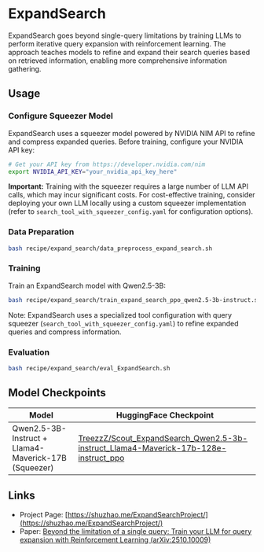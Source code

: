 # ExpandSearch

ExpandSearch goes beyond single-query limitations by training LLMs to perform iterative query expansion with reinforcement learning. The approach teaches models to refine and expand their search queries based on retrieved information, enabling more comprehensive information gathering.

## Usage

### Configure Squeezer Model

ExpandSearch uses a squeezer model powered by NVIDIA NIM API to refine and compress expanded queries. Before training, configure your NVIDIA API key:

```bash
# Get your API key from https://developer.nvidia.com/nim
export NVIDIA_API_KEY="your_nvidia_api_key_here"
```

**Important:** Training with the squeezer requires a large number of LLM API calls, which may incur significant costs. For cost-effective training, consider deploying your own LLM locally using a custom squeezer implementation (refer to `search_tool_with_squeezer_config.yaml` for configuration options).

### Data Preparation

```bash
bash recipe/expand_search/data_preprocess_expand_search.sh
```

### Training

Train an ExpandSearch model with Qwen2.5-3B:

```bash
bash recipe/expand_search/train_expand_search_ppo_qwen2.5-3b-instruct.sh
```

Note: ExpandSearch uses a specialized tool configuration with query squeezer (`search_tool_with_squeezer_config.yaml`) to refine expanded queries and compress information.

### Evaluation

```bash
bash recipe/expand_search/eval_ExpandSearch.sh
```

## Model Checkpoints

| Model | HuggingFace Checkpoint |
|-------|----------------------|
| Qwen2.5-3B-Instruct + Llama4-Maverick-17B (Squeezer) | [TreezzZ/Scout_ExpandSearch_Qwen2.5-3b-instruct_Llama4-Maverick-17b-128e-instruct_ppo](https://huggingface.co/TreezzZ/Scout_ExpandSearch_Qwen2.5-3b-instruct_Llama4-Maverick-17b-128e-instruct_ppo) |


## Links

- Project Page: [https://shuzhao.me/ExpandSearchProject/](https://shuzhao.me/ExpandSearchProject/)
- Paper: [Beyond the limitation of a single query: Train your LLM for query expansion with Reinforcement Learning (arXiv:2510.10009)](https://arxiv.org/abs/2510.10009)
